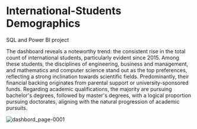 # International-Students Demographics
SQL and Power BI project


The dashboard reveals a noteworthy trend: the consistent rise in the total count of international students, particularly evident since 2015. Among these students, the disciplines of engineering, business and management, and mathematics and computer science stand out as the top preferences, reflecting a strong inclination towards scientific fields. Predominantly, their financial backing originates from parental support or university-sponsored funds. Regarding academic qualifications, the majority are pursuing bachelor's degrees, followed by master's degrees, with a logical proportion pursuing doctorates, aligning with the natural progression of academic pursuits.


![dashbord_page-0001](https://github.com/AffesRoua/International-Students/assets/149397435/b6de0048-6aeb-4027-859b-b61dcb6f85dc)
